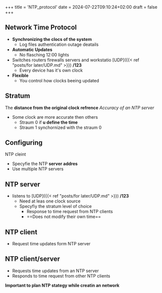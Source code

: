 +++
title = 'NTP_protocol'
date = 2024-07-22T09:10:24+02:00
draft = false
+++
## Network Time Protocol

- **Synchronizing the clocs of the system**
	- Log files authentication outage deatails 
- **Automatic Updates** 
	- No flasching 12:00 lights  
- Switches routers firewalls servers and workstatio [UDP]({{< ref "posts/for later/UDP.md" >}}) **/123**
	- Every device has it's own clock 
- **Flexible** 
	- You control how clocks beeing updated 


## Stratum  
The **distance from the original clock refrence** 
*Accuracy of an NTP server* 
- Some clock are more accurate then others 
	- Straum 0 if **u define the time**
	- Straum 1 synchornized with the straum 0 


## Configuring 
NTP cleint 
- Specyfie the NTP **server addres** 
- Use multiple NTP servers
## NTP server  

- listens to  [UDP]({{< ref "posts/for later/UDP.md" >}}) **/123** 
	- Need at leas one clock source 
	- Specyfiy the stratum level of choice 
		- Response to time request from NTP clients 
		- ==Does not modify their own time==

## NTP client
- Request time updates form NTP server


## NTP client/server

- Requests time updates from an NTP server 
- Responds to time request from other NTP clients 


**Important to plan NTP stategy while creatin an network**




